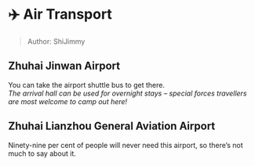 # ✈️ Air Transport

> Author: ShiJimmy

## Zhuhai Jinwan Airport  
You can take the airport shuttle bus to get there.  
*The arrival hall can be used for overnight stays – special forces travellers are most welcome to camp out here!*  

## Zhuhai Lianzhou General Aviation Airport  
Ninety-nine per cent of people will never need this airport, so there’s not much to say about it.  
